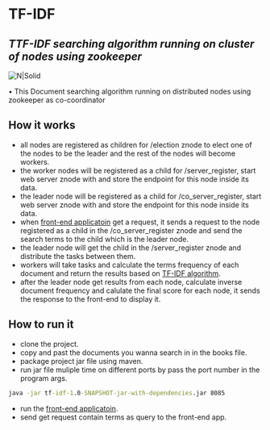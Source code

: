 # TF-IDF
## _TTF-IDF searching algorithm running on cluster of nodes using zookeeper_

![N|Solid](https://cdn-media-1.freecodecamp.org/images/vQ77VuGVlTR95GgMxzyKqydIqoRJcPcWrigy)



•	This Document searching algorithm running on distributed nodes using zookeeper as co-coordinator



## How it works

- all nodes are registered as children for /election znode to elect one of the nodes to be the leader and the rest of the nodes will become workers.
- the worker nodes will be registered as a child for /server_register, start web server znode with and store the endpoint for this node inside its data.
- the leader node will be registered as a child for /co_server_register, start web server znode with and store the endpoint for this node inside its data.
- when [front-end applicatoin](https://github.com/mahmoudhesham009/TF-IDF_FrontEnd) get a request, it sends a request to the node registered as a child in the /co_server_register znode and send the search terms to the child which is the leader node.
- the leader node will get the child in the /server_register znode and distribute the tasks between them.
- workers will take tasks and calculate the terms frequency of each document and return the results based on [TF-IDF algorithm](https://en.wikipedia.org/wiki/Tf%E2%80%93idf/).
- after the leader node get results from each node, calculate inverse document frequency and calulate the final score for each node, it sends the response to the front-end to display it.


## How to run it

- clone the project.
- copy and past the documents you wanna search in in the books file.
- package project jar file using maven.
- run jar file muliple time on different ports by pass the port number in the program args.
```cmd
java -jar tf-idf-1.0-SNAPSHOT-jar-with-dependencies.jar 8085
```

- run the [front-end applicatoin](https://github.com/mahmoudhesham009/TF-IDF_FrontEnd).
- send get request contain terms as query to the front-end app.

